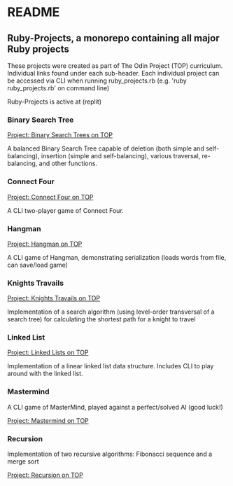 # README

## Ruby-Projects, a monorepo containing all major Ruby projects

These projects were created as part of The Odin Project (TOP) curriculum. Individual links found under each sub-header. Each individual project can be accessed via CLI when running ruby_projects.rb (e.g. 'ruby ruby_projects.rb' on command line)

Ruby-Projects is active at (replit)

### Binary Search Tree

[Project: Binary Search Trees on TOP](https://www.theodinproject.com/lessons/ruby-binary-search-trees)

A balanced Binary Search Tree capable of deletion (both simple and self-balancing), insertion (simple and self-balancing), various traversal, re-balancing, and other functions.

### Connect Four

[Project: Connect Four on TOP](https://www.theodinproject.com/lessons/ruby-connect-four)

A CLI two-player game of Connect Four.

### Hangman

[Project: Hangman on TOP](https://www.theodinproject.com/lessons/ruby-hangman)

A CLI game of Hangman, demonstrating serialization (loads words from file, can save/load game)

### Knights Travails

[Project: Knights Travails on TOP](https://www.theodinproject.com/lessons/ruby-knights-travails)

Implementation of a search algorithm (using level-order transversal of a search tree) for calculating the shortest path for a knight to travel

### Linked List

[Project: Linked Lists on TOP](https://www.theodinproject.com/lessons/ruby-linked-lists)

Implementation of a linear linked list data structure. Includes CLI to play around with the linked list.

### Mastermind

A CLI game of MasterMind, played against a perfect/solved AI (good luck!)

[Project: Mastermind on TOP](https://www.theodinproject.com/lessons/ruby-mastermind)

### Recursion

Implementation of two recursive algorithms: Fibonacci sequence and a merge sort

[Project: Recursion on TOP](https://www.theodinproject.com/lessons/ruby-recursion)